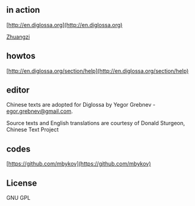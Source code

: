 ## in action

[http://en.diglossa.org](http://en.diglossa.org)

[Zhuangzi](http://en.diglossa.org/Zhuangzi/Zhuangzi)


## howtos

[http://en.diglossa.org/section/help](http://en.diglossa.org/section/help)

## editor

Chinese texts are adopted for Diglossa by Yegor Grebnev - egor.grebnev@gmail.com.

Source texts and English translations are courtesy of Donald Sturgeon, Chinese Text Project

## codes

[https://github.com/mbykov](https://github.com/mbykov)

## License

  GNU GPL

